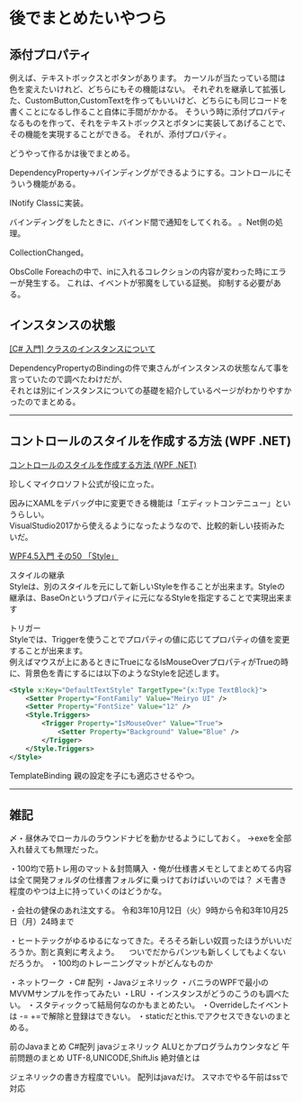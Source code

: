# 後でまとめたいやつら

## 添付プロパティ

例えば、テキストボックスとボタンがあります。
カーソルが当たっている間は色を変えたいけれど、どちらにもその機能はない。
それぞれを継承して拡張した、CustomButton,CustomTextを作ってもいいけど、どちらにも同じコードを書くことになるし作ること自体に手間がかかる。
そういう時に添付プロパティなるものを作って、それをテキストボックスとボタンに実装してあげることで、その機能を実現することができる。
それが、添付プロパティ。

どうやって作るかは後でまとめる。



DependencyProperty→バインディングができるようにする。コントロールにそういう機能がある。

INotify
Classに実装。

バインディングをしたときに、バインド間で通知をしてくれる。
。Net側の処理。

CollectionChanged。

ObsColle 
Foreachの中で、inに入れるコレクションの内容が変わった時にエラーが発生する。
これは、イベントが邪魔をしている証拠。
抑制する必要がある。

## インスタンスの状態

[[C# 入門] クラスのインスタンスについて](https://yaspage.com/prog/csharp/cs-instance/)  

DependencyPropertyのBindingの件で東さんがインスタンスの状態なんて事を言っていたので調べたわけだが、  
それとは別にインスタンスについての基礎を紹介しているページがわかりやすかったのでまとめる。  

---

## コントロールのスタイルを作成する方法 (WPF .NET)

[コントロールのスタイルを作成する方法 (WPF .NET)](https://docs.microsoft.com/ja-jp/dotnet/desktop/wpf/controls/how-to-create-apply-style?view=netdesktop-5.0)  

珍しくマイクロソフト公式が役に立った。  

因みにXAMLをデバッグ中に変更できる機能は「エディットコンテニュー」というらしい。  
VisualStudio2017から使えるようになったようなので、比較的新しい技術みたいだ。  


[WPF4.5入門 その50 「Style」](https://blog.okazuki.jp/entry/2014/09/04/200304)  

スタイルの継承  
Styleは、別のスタイルを元にして新しいStyleを作ることが出来ます。Styleの継承は、BaseOnというプロパティに元になるStyleを指定することで実現出来ます  

トリガー  
Styleでは、Triggerを使うことでプロパティの値に応じてプロパティの値を変更することが出来ます。  
例えばマウスが上にあるときにTrueになるIsMouseOverプロパティがTrueの時に、背景色を青にするには以下のようなStyleを記述します。  

``` XML
<Style x:Key="DefaultTextStyle" TargetType="{x:Type TextBlock}">
    <Setter Property="FontFamily" Value="Meiryo UI" />
    <Setter Property="FontSize" Value="12" />
    <Style.Triggers>
        <Trigger Property="IsMouseOver" Value="True">
            <Setter Property="Background" Value="Blue" />
        </Trigger>
    </Style.Triggers>
</Style>
```

TemplateBinding
親の設定を子にも適応させるやつ。


---

## 雑記

〆・昼休みでローカルのラウンドナビを動かせるようにしておく。
→exeを全部入れ替えても無理だった。

・100均で筋トレ用のマット＆封筒購入
・俺が仕様書メモとしてまとめてる内容は全て開発フォルダの仕様書フォルダに乗っけておけばいいのでは？
メモ書き程度のやつは上に持っていくのはどうかな。

・会社の健保のあれ注文する。
令和3年10月12日（火）9時から令和3年10月25日（月）24時まで


・ヒートテックがゆるゆるになってきた。そろそろ新しい奴買ったほうがいいだろうか。割と真剣に考えよう。
　ついでだからパンツも新しくしてもよくないだろうか。
・100均のトレーニングマットがどんなものか

・ネットワーク
・C# 配列
・Javaジェネリック
・バニラのWPFで最小のMVVMサンプルを作ってみたい
・LRU
・インスタンスがどうのこうのも調べたい。
・スタティックって結局何なのかもまとめたい。
・Overrideしたイベントは -= +=で解除と登録はできない。
・staticだとthis.でアクセスできないのまとめる。

前のJavaまとめ
C#配列
javaジェネリック
ALUとかプログラムカウンタなど
午前問題のまとめ
UTF-8,UNICODE,ShiftJis
絶対値とは

ジェネリックの書き方程度でいい。
配列はjavaだけ。
スマホでやる午前はssで対応

